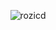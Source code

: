 
<p align="center"><img src="https://github.com/PencilNavigator/readme-stats-URL/api?username=rozicd&show_icons=true&theme=gotham" alt="rozicd" /></p>
